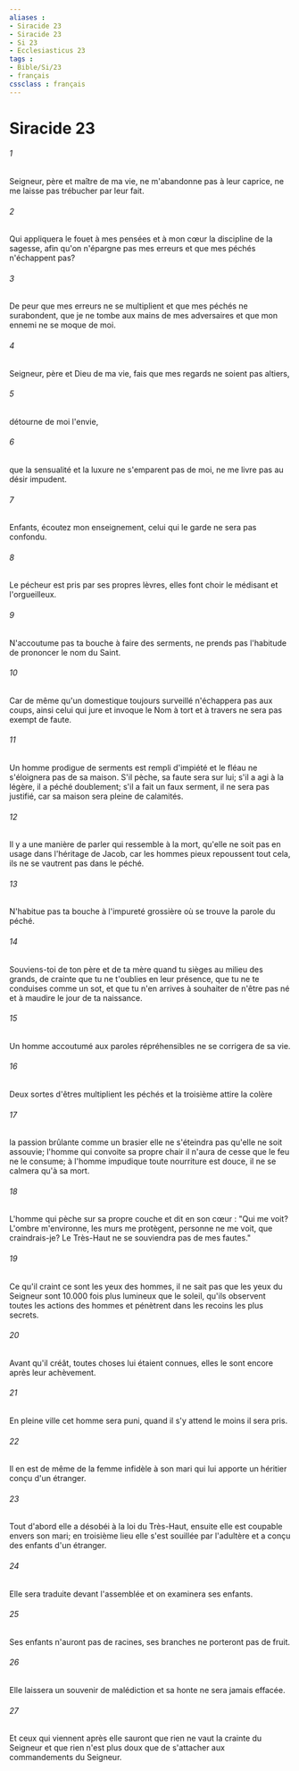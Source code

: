 ```yaml
---
aliases : 
- Siracide 23
- Siracide 23
- Si 23
- Ecclesiasticus 23
tags : 
- Bible/Si/23
- français
cssclass : français
---
```


# Siracide 23

###### 1
Seigneur, père et maître de ma vie, ne m'abandonne pas à leur caprice, ne me laisse pas trébucher par leur fait.
###### 2
Qui appliquera le fouet à mes pensées et à mon cœur la discipline de la sagesse, afin qu'on n'épargne pas mes erreurs et que mes péchés n'échappent pas?
###### 3
De peur que mes erreurs ne se multiplient et que mes péchés ne surabondent, que je ne tombe aux mains de mes adversaires et que mon ennemi ne se moque de moi.
###### 4
Seigneur, père et Dieu de ma vie, fais que mes regards ne soient pas altiers,
###### 5
détourne de moi l'envie,
###### 6
que la sensualité et la luxure ne s'emparent pas de moi, ne me livre pas au désir impudent.
###### 7
Enfants, écoutez mon enseignement, celui qui le garde ne sera pas confondu.
###### 8
Le pécheur est pris par ses propres lèvres, elles font choir le médisant et l'orgueilleux.
###### 9
N'accoutume pas ta bouche à faire des serments, ne prends pas l'habitude de prononcer le nom du Saint.
###### 10
Car de même qu'un domestique toujours surveillé n'échappera pas aux coups, ainsi celui qui jure et invoque le Nom à tort et à travers ne sera pas exempt de faute.
###### 11
Un homme prodigue de serments est rempli d'impiété et le fléau ne s'éloignera pas de sa maison. S'il pèche, sa faute sera sur lui; s'il a agi à la légère, il a péché doublement; s'il a fait un faux serment, il ne sera pas justifié, car sa maison sera pleine de calamités.
###### 12
Il y a une manière de parler qui ressemble à la mort, qu'elle ne soit pas en usage dans l'héritage de Jacob, car les hommes pieux repoussent tout cela, ils ne se vautrent pas dans le péché.
###### 13
N'habitue pas ta bouche à l'impureté grossière où se trouve la parole du péché.
###### 14
Souviens-toi de ton père et de ta mère quand tu sièges au milieu des grands, de crainte que tu ne t'oublies en leur présence, que tu ne te conduises comme un sot, et que tu n'en arrives à souhaiter de n'être pas né et à maudire le jour de ta naissance.
###### 15
Un homme accoutumé aux paroles répréhensibles ne se corrigera de sa vie.
###### 16
Deux sortes d'êtres multiplient les péchés et la troisième attire la colère
###### 17
la passion brûlante comme un brasier elle ne s'éteindra pas qu'elle ne soit assouvie; l'homme qui convoite sa propre chair il n'aura de cesse que le feu ne le consume; à l'homme impudique toute nourriture est douce, il ne se calmera qu'à sa mort.
###### 18
L'homme qui pèche sur sa propre couche et dit en son cœur : "Qui me voit? L'ombre m'environne, les murs me protègent, personne ne me voit, que craindrais-je? Le Très-Haut ne se souviendra pas de mes fautes."
###### 19
Ce qu'il craint ce sont les yeux des hommes, il ne sait pas que les yeux du Seigneur sont 10.000 fois plus lumineux que le soleil, qu'ils observent toutes les actions des hommes et pénètrent dans les recoins les plus secrets.
###### 20
Avant qu'il créât, toutes choses lui étaient connues, elles le sont encore après leur achèvement.
###### 21
En pleine ville cet homme sera puni, quand il s'y attend le moins il sera pris.
###### 22
Il en est de même de la femme infidèle à son mari qui lui apporte un héritier conçu d'un étranger.
###### 23
Tout d'abord elle a désobéi à la loi du Très-Haut, ensuite elle est coupable envers son mari; en troisième lieu elle s'est souillée par l'adultère et a conçu des enfants d'un étranger.
###### 24
Elle sera traduite devant l'assemblée et on examinera ses enfants.
###### 25
Ses enfants n'auront pas de racines, ses branches ne porteront pas de fruit.
###### 26
Elle laissera un souvenir de malédiction et sa honte ne sera jamais effacée.
###### 27
Et ceux qui viennent après elle sauront que rien ne vaut la crainte du Seigneur et que rien n'est plus doux que de s'attacher aux commandements du Seigneur.
